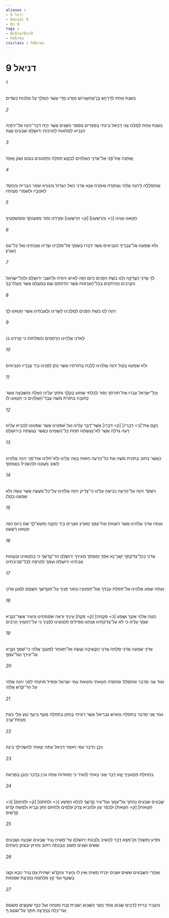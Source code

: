```yaml
---
aliases : 
- דניאל 9
- Daniel 9
- Dn 9
tags : 
- Bible/Dn/9
- hébreu
cssclass : hébreu
---
```


# דניאל 9

###### 1
בִּשְׁנַת אַחַת לְדָרְיָוֶשׁ בֶּן־אֲחַשְׁוֵרֹושׁ מִזֶּרַע מָדָי אֲשֶׁר הָמְלַךְ עַל מַלְכוּת כַּשְׂדִּים׃
###### 2
בִּשְׁנַת אַחַת לְמָלְכֹו אֲנִי דָּנִיֵּאל בִּינֹתִי בַּסְּפָרִים מִסְפַּר הַשָּׁנִים אֲשֶׁר הָיָה דְבַר־יְהוָה אֶל־יִרְמִיָה הַנָּבִיא לְמַלֹּאות לְחָרְבֹות יְרוּשָׁלִַם שִׁבְעִים שָׁנָה׃
###### 3
וָאֶתְּנָה אֶת־פָּנַי אֶל־אֲדֹנָי הָאֱלֹהִים לְבַקֵּשׁ תְּפִלָּה וְתַחֲנוּנִים בְּצֹום וְשַׂק וָאֵפֶר׃
###### 4
וָאֶתְפַּלְלָה לַיהוָה אֱלֹהַי וָאֶתְוַדֶּה וָאֹמְרָה אָנָּא אֲדֹנָי הָאֵל הַגָּדֹול וְהַנֹּורָא שֹׁמֵר הַבְּרִית וְהַחֶסֶד לְאֹהֲבָיו וּלְשֹׁמְרֵי מִצְוֹתָיו׃
###### 5
חָטָאנוּ וְעָוִינוּ [כ= וְהִרְשַׁעְנוּ] [ק= הִרְשַׁעְנוּ] וּמָרָדְנוּ וְסֹור מִמִּצְוֹתֶךָ וּמִמִּשְׁפָּטֶיךָ׃
###### 6
וְלֹא שָׁמַעְנוּ אֶל־עֲבָדֶיךָ הַנְּבִיאִים אֲשֶׁר דִּבְּרוּ בְּשִׁמְךָ אֶל־מְלָכֵינוּ שָׂרֵינוּ וַאֲבֹתֵינוּ וְאֶל כָּל־עַם הָאָרֶץ׃
###### 7
לְךָ אֲדֹנָי הַצְּדָקָה וְלָנוּ בֹּשֶׁת הַפָּנִים כַּיֹּום הַזֶּה לְאִישׁ יְהוּדָה וּלְיֹושְׁבֵי יְרוּשָׁלִַם וּלְכָל־יִשְׂרָאֵל הַקְּרֹבִים וְהָרְחֹקִים בְּכָל־הָאֲרָצֹות אֲשֶׁר הִדַּחְתָּם שָׁם בְּמַעֲלָם אֲשֶׁר מָעֲלוּ־בָךְ׃
###### 8
יְהוָה לָנוּ בֹּשֶׁת הַפָּנִים לִמְלָכֵינוּ לְשָׂרֵינוּ וְלַאֲבֹתֵינוּ אֲשֶׁר חָטָאנוּ לָךְ׃
###### 9
לַאדֹנָי אֱלֹהֵינוּ הָרַחֲמִים וְהַסְּלִחֹות כִּי מָרַדְנוּ בֹּו׃
###### 10
וְלֹא שָׁמַעְנוּ בְּקֹול יְהוָה אֱלֹהֵינוּ לָלֶכֶת בְּתֹורֹתָיו אֲשֶׁר נָתַן לְפָנֵינוּ בְּיַד עֲבָדָיו הַנְּבִיאִים׃
###### 11
וְכָל־יִשְׂרָאֵל עָבְרוּ אֶת־תֹּורָתֶךָ וְסֹור לְבִלְתִּי שְׁמֹועַ בְּקֹלֶךָ וַתִּתַּךְ עָלֵינוּ הָאָלָה וְהַשְּׁבֻעָה אֲשֶׁר כְּתוּבָה בְּתֹורַת מֹשֶׁה עֶבֶד־הָאֱלֹהִים כִּי חָטָאנוּ לֹו׃
###### 12
וַיָּקֶם אֶת־[כ= דְּבָרָיו] [ק= דְּבָרֹו] אֲשֶׁר־דִּבֶּר עָלֵינוּ וְעַל שֹׁפְטֵינוּ אֲשֶׁר שְׁפָטוּנוּ לְהָבִיא עָלֵינוּ רָעָה גְדֹלָה אֲשֶׁר לֹא־נֶעֶשְׂתָה תַּחַת כָּל־הַשָּׁמַיִם כַּאֲשֶׁר נֶעֶשְׂתָה בִּירוּשָׁלִָם׃
###### 13
כַּאֲשֶׁר כָּתוּב בְּתֹורַת מֹשֶׁה אֵת כָּל־הָרָעָה הַזֹּאת בָּאָה עָלֵינוּ וְלֹא־חִלִּינוּ אֶת־פְּנֵי יְהוָה אֱלֹהֵינוּ לָשׁוּב מֵעֲוֹנֵנוּ וּלְהַשְׂכִּיל בַּאֲמִתֶּךָ׃
###### 14
וַיִּשְׁקֹד יְהוָה עַל־הָרָעָה וַיְבִיאֶהָ עָלֵינוּ כִּי־צַדִּיק יְהוָה אֱלֹהֵינוּ עַל־כָּל־מַעֲשָׂיו אֲשֶׁר עָשָׂה וְלֹא שָׁמַעְנוּ בְּקֹלֹו׃
###### 15
וְעַתָּה אֲדֹנָי אֱלֹהֵינוּ אֲשֶׁר הֹוצֵאתָ אֶת־עַמְּךָ מֵאֶרֶץ מִצְרַיִם בְּיָד חֲזָקָה וַתַּעַשׂ־לְךָ שֵׁם כַּיֹּום הַזֶּה חָטָאנוּ רָשָׁעְנוּ׃
###### 16
אֲדֹנָי כְּכָל־צִדְקֹתֶךָ יָשָׁב־נָא אַפְּךָ וַחֲמָתְךָ מֵעִירְךָ יְרוּשָׁלִַם הַר־קָדְשֶׁךָ כִּי בַחֲטָאֵינוּ וּבַעֲוֹנֹות אֲבֹתֵינוּ יְרוּשָׁלִַם וְעַמְּךָ לְחֶרְפָּה לְכָל־סְבִיבֹתֵינוּ׃
###### 17
וְעַתָּה שְׁמַע אֱלֹהֵינוּ אֶל־תְּפִלַּת עַבְדְּךָ וְאֶל־תַּחֲנוּנָיו וְהָאֵר פָּנֶיךָ עַל־מִקְדָּשְׁךָ הַשָּׁםֵם לְמַעַן אֲדֹנָי׃
###### 18
הַטֵּה אֱלֹהַי אָזְנְךָ וּשֲׁמָע [כ= פִּקְחָה] [ק= פְּקַח] עֵינֶיךָ וּרְאֵה שֹׁמְמֹתֵינוּ וְהָעִיר אֲשֶׁר־נִקְרָא שִׁמְךָ עָלֶיהָ כִּי לֹא עַל־צִדְקֹתֵינוּ אֲנַחְנוּ מַפִּילִים תַּחֲנוּנֵינוּ לְפָנֶיךָ כִּי עַל־רַחֲמֶיךָ הָרַבִּים׃
###### 19
אֲדֹנָי שְׁמָעָה אֲדֹנָי סְלָחָה אֲדֹנָי הַקֲשִׁיבָה וַעֲשֵׂה אַל־תְּאַחַר לְמַעֲנְךָ אֱלֹהַי כִּי־שִׁמְךָ נִקְרָא עַל־עִירְךָ וְעַל־עַמֶּךָ׃
###### 20
וְעֹוד אֲנִי מְדַבֵּר וּמִתְפַּלֵּל וּמִתְוַדֶּה חַטָּאתִי וְחַטַּאת עַמִּי יִשְׂרָאֵל וּמַפִּיל תְּחִנָּתִי לִפְנֵי יְהוָה אֱלֹהַי עַל הַר־קֹדֶשׁ אֱלֹהָי׃
###### 21
וְעֹוד אֲנִי מְדַבֵּר בַּתְּפִלָּה וְהָאִישׁ גַּבְרִיאֵל אֲשֶׁר רָאִיתִי בֶחָזֹון בַּתְּחִלָּה מֻעָף בִּיעָף נֹגֵעַ אֵלַי כְּעֵת מִנְחַת־עָרֶב׃
###### 22
וַיָּבֶן וַיְדַבֵּר עִמִּי וַיֹּאמַר דָּנִיֵּאל עַתָּה יָצָאתִי לְהַשְׂכִּילְךָ בִינָה׃
###### 23
בִּתְחִלַּת תַּחֲנוּנֶיךָ יָצָא דָבָר וַאֲנִי בָּאתִי לְהַגִּיד כִּי חֲמוּדֹות אָתָּה וּבִין בַּדָּבָר וְהָבֵן בַּמַּרְאֶה׃
###### 24
שָׁבֻעִים שִׁבְעִים נֶחְתַּךְ עַל־עַמְּךָ וְעַל־עִיר קָדְשֶׁךָ לְכַלֵּא הַפֶּשַׁע [כ= וּלַחְתֹּם] [ק= וּלְהָתֵם] [כ= חַטָּאֹות] [ק= חַטָּאת] וּלְכַפֵּר עָוֹן וּלְהָבִיא צֶדֶק עֹלָמִים וְלַחְתֹּם חָזֹון וְנָבִיא וְלִמְשֹׁחַ קֹדֶשׁ קָדָשִׁים׃
###### 25
וְתֵדַע וְתַשְׂכֵּל מִן־מֹצָא דָבָר לְהָשִׁיב וְלִבְנֹות יְרוּשָׁלִַם עַד־מָשִׁיחַ נָגִיד שָׁבֻעִים שִׁבְעָה וְשָׁבֻעִים שִׁשִּׁים וּשְׁנַיִם תָּשׁוּב וְנִבְנְתָה רְחֹוב וְחָרוּץ וּבְצֹוק הָעִתִּים׃
###### 26
וְאַחֲרֵי הַשָּׁבֻעִים שִׁשִּׁים וּשְׁנַיִם יִכָּרֵת מָשִׁיחַ וְאֵין לֹו וְהָעִיר וְהַקֹּדֶשׁ יַשְׁחִית עַם נָגִיד הַבָּא וְקִצֹּו בַשֶּׁטֶף וְעַד קֵץ מִלְחָמָה נֶחֱרֶצֶת שֹׁמֵמֹות׃
###### 27
וְהִגְבִּיר בְּרִית לָרַבִּים שָׁבוּעַ אֶחָד וַחֲצִי הַשָּׁבוּעַ יַשְׁבִּית זֶבַח וּמִנְחָה וְעַל כְּנַף שִׁקּוּצִים מְשֹׁםֵם וְעַד־כָּלָה וְנֶחֱרָצָה תִּתַּךְ עַל־שֹׁםֵם׃ ף
